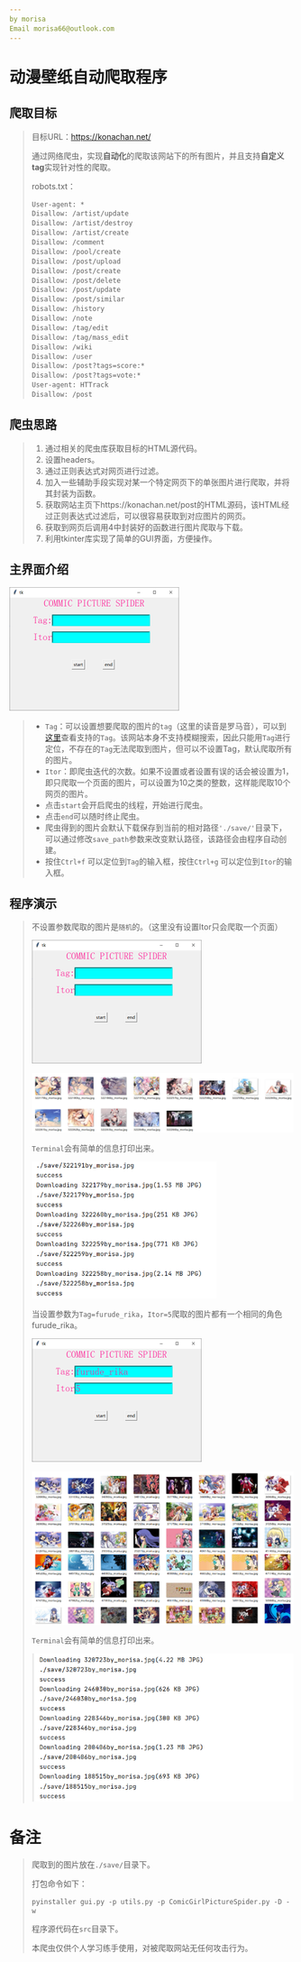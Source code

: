 ```yaml
---
by morisa
Email morisa66@outlook.com
---
```


# 动漫壁纸自动爬取程序

## 爬取目标

> 目标URL：https://konachan.net/
>
> 通过网络爬虫，实现**自动化**的爬取该网站下的所有图片，并且支持**自定义tag**实现针对性的爬取。
>
> robots.txt：
>
> ~~~txt
> User-agent: *
> Disallow: /artist/update
> Disallow: /artist/destroy
> Disallow: /artist/create
> Disallow: /comment
> Disallow: /pool/create
> Disallow: /post/upload
> Disallow: /post/create
> Disallow: /post/delete
> Disallow: /post/update
> Disallow: /post/similar
> Disallow: /history
> Disallow: /note
> Disallow: /tag/edit
> Disallow: /tag/mass_edit
> Disallow: /wiki
> Disallow: /user
> Disallow: /post?tags=score:*
> Disallow: /post?tags=vote:*
> User-agent: HTTrack
> Disallow: /post
> ~~~

## 爬虫思路

> 1. 通过相关的爬虫库获取目标的HTML源代码。
> 2. 设置headers。
> 3. 通过正则表达式对网页进行过滤。
> 4. 加入一些辅助手段实现对某一个特定网页下的单张图片进行爬取，并将其封装为函数。
> 5. 获取网站主页下https://konachan.net/post的HTML源码，该HTML经过正则表达式过滤后，可以很容易获取到对应图片的网页。
> 6. 获取到网页后调用4中封装好的函数进行图片爬取与下载。
> 7. 利用tkinter库实现了简单的GUI界面，方便操作。

## 主界面介绍

<img src="readme.assets/image-20210125005831845.png" alt="image-20210125005831845" style="zoom:50%;" />

> - `Tag`：可以设置想要爬取的图片的`tag`（这里的读音是罗马音），可以到[这里](https://konachan.net/tag?order=date)查看支持的`Tag`。该网站本身不支持模糊搜索，因此只能用`Tag`进行定位，不存在的`Tag`无法爬取到图片，但可以不设置Tag，默认爬取所有的图片。
> - `Itor`：即爬虫迭代的次数。如果不设置或者设置有误的话会被设置为1，即只爬取一个页面的图片，可以设置为10之类的整数，这样能爬取10个网页的图片。
> - 点击`start`会开启爬虫的线程，开始进行爬虫。
> - 点击`end`可以随时终止爬虫。
> - 爬虫得到的图片会默认下载保存到当前的相对路径`'./save/'`目录下，可以通过修改`save_path`参数来改变默认路径，该路径会由程序自动创建。
> - 按住`Ctrl+f` 可以定位到`Tag`的输入框，按住`Ctrl+g` 可以定位到`Itor`的输入框。

## 程序演示

> 不设置参数爬取的图片是`随机`的。（这里没有设置Itor只会爬取一个页面）
>
> <img src="readme.assets/image-20210125005831845.png" alt="image-20210125005831845" style="zoom:50%;" />
>
> ![image-20210125010527964](readme.assets/image-20210125010527964.png)
>
> `Terminal`会有简单的信息打印出来。
>
> <img src="readme.assets/image-20210125010214364.png" alt="image-20210125010214364" style="zoom: 67%;" />
>
> 当设置参数为`Tag=furude_rika`，`Itor=5`爬取的图片都有一个相同的角色furude_rika。
>
> <img src="readme.assets/image-20210125004058534.png" alt="image-20210125004058534" style="zoom: 50%;" />
>
> ![image-20210125005413807](readme.assets/image-20210125005413807.png)
>
> `Terminal`会有简单的信息打印出来。
>
> <img src="readme.assets/image-20210125005558676.png" alt="image-20210125005558676" style="zoom:67%;" />

# 备注

> 爬取到的图片放在`./save/`目录下。
>
> 打包命令如下：
>
> ~~~
> pyinstaller gui.py -p utils.py -p ComicGirlPictureSpider.py -D -w
> ~~~
>
> 程序源代码在`src`目录下。
>
> 本爬虫仅供个人学习练手使用，对被爬取网站无任何攻击行为。

